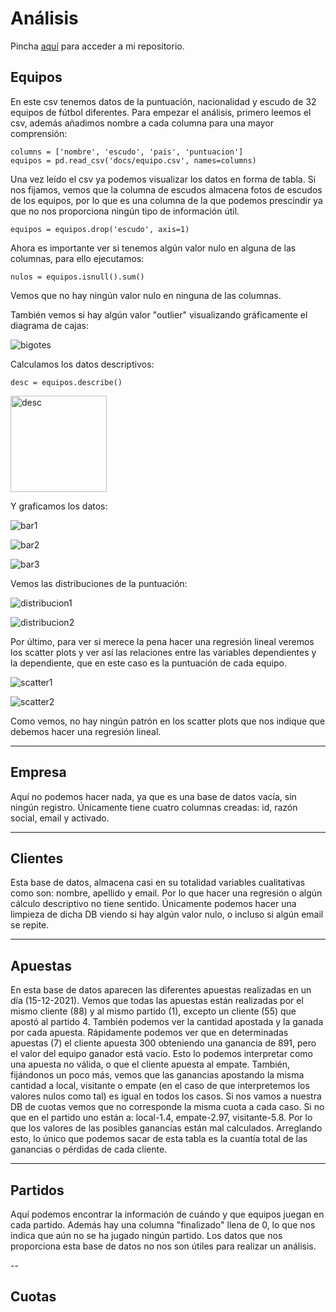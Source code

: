 # Análisis
Pincha [aquí](https://github.com/pelahumi/Api_Casas_Apuestas) para acceder a mi repositorio.

## Equipos
En este csv tenemos datos de la puntuación, nacionalidad y escudo de 32 equipos de fútbol diferentes. Para empezar el análisis, primero leemos el csv, además añadimos nombre a cada columna para una mayor comprensión:

```
columns = ['nombre', 'escudo', 'pais', 'puntuacion']
equipos = pd.read_csv('docs/equipo.csv', names=columns)
```

Una vez leído el csv ya podemos visualizar los datos en forma de tabla. Si nos fijamos, vemos que la columna de escudos almacena fotos de escudos de los equipos, por lo que es una columna de la que podemos prescindir ya que no nos proporciona ningún tipo de información útil.

```
equipos = equipos.drop('escudo', axis=1)
```

Ahora es importante ver si tenemos algún valor nulo en alguna de las columnas, para ello ejecutamos:

```
nulos = equipos.isnull().sum()
```

Vemos que no hay ningún valor nulo en ninguna de las columnas. 

También vemos si hay algún valor "outlier" visualizando gráficamente el diagrama de cajas:

![bigotes](https://github.com/pelahumi/Api_Casas_Apuestas/assets/91721764/df2cc0d8-0e21-463a-8791-4fd742461431)


Calculamos los datos descriptivos:

```
desc = equipos.describe()
```

<img width="154" alt="desc" src="https://github.com/pelahumi/Api_Casas_Apuestas/assets/91721764/04557159-6fd2-46b9-988a-8a53515564b4">

Y graficamos los datos:

![bar1](https://github.com/pelahumi/Api_Casas_Apuestas/assets/91721764/9d7ecfad-beb9-469a-addd-0a23297ec4b9)

![bar2](https://github.com/pelahumi/Api_Casas_Apuestas/assets/91721764/721fc2ae-6ae7-48dd-b0f1-8d8dcccb87ab)

![bar3](https://github.com/pelahumi/Api_Casas_Apuestas/assets/91721764/369203f4-429f-471c-9128-28cf96eab862)

Vemos las distribuciones de la puntuación:

![distribucion1](https://github.com/pelahumi/Api_Casas_Apuestas/assets/91721764/1a9879f5-8c34-45ab-be65-572df01232a7)

![distribucion2](https://github.com/pelahumi/Api_Casas_Apuestas/assets/91721764/15473304-2daa-416a-9aa0-36fa06c16a70)

Por último, para ver si merece la pena hacer una regresión lineal veremos los scatter plots y ver así las relaciones entre las variables dependientes y la dependiente, que en este caso es la puntuación de cada equipo.

![scatter1](https://github.com/pelahumi/Api_Casas_Apuestas/assets/91721764/7551b522-b8bd-4481-b739-9253b8937215)

![scatter2](https://github.com/pelahumi/Api_Casas_Apuestas/assets/91721764/52cfb38e-70c0-413c-af6b-742166ad5319)

Como vemos, no hay ningún patrón en los scatter plots que nos indique que debemos hacer una regresión lineal.

---

## Empresa
Aquí no podemos hacer nada, ya que es una base de datos vacía, sin ningún registro. Únicamente tiene cuatro columnas creadas: id, razón social, email y activado.

---

## Clientes 
Esta base de datos, almacena casi en su totalidad variables cualitativas como son: nombre, apellido y email. Por lo que hacer una regresión o algún cálculo descriptivo no tiene sentido. Únicamente podemos hacer una limpieza de dicha DB viendo si hay algún valor nulo, o incluso si algún email se repite.

---

## Apuestas
En esta base de datos aparecen las diferentes apuestas realizadas en un día (15-12-2021). Vemos que todas las apuestas están realizadas por el mismo cliente (88) y al mismo partido (1), excepto un cliente (55) que apostó al partido 4. También podemos ver la cantidad apostada y la ganada por cada apuesta. 
Rápidamente podemos ver que en determinadas apuestas (7) el cliente apuesta 300 obteniendo una ganancia de 891, pero el valor del equipo ganador está vacío. Esto lo podemos interpretar como una apuesta no válida, o que el cliente apuesta al empate.
También, fijándonos un poco más, vemos que las ganancias apostando la misma cantidad a local, visitante o empate (en el caso de que interpretemos los valores nulos como tal) es igual en todos los casos. Si nos vamos a nuestra DB de cuotas vemos que no corresponde la misma cuota a cada caso. Si no que en el partido uno están a: local-1.4, empate-2.97, visitante-5.8. Por lo que los valores de las posibles ganancias están mal calculados.
Arreglando esto, lo único que podemos sacar de esta tabla es la cuantía total de las ganancias o pérdidas de cada cliente.

---

## Partidos
Aquí podemos encontrar la información de cuándo y que equipos juegan en cada partido. Además hay una columna "finalizado" llena de 0, lo que nos indica que aún no se ha jugado ningún partido. Los datos que nos proporciona esta base de datos no nos son útiles para realizar un análisis.

--

## Cuotas

